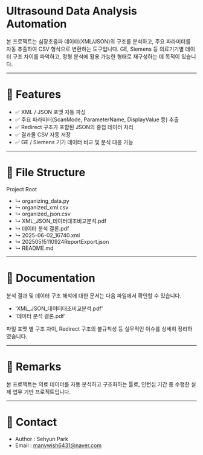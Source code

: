 # Ultrasound Data Analysis Automation

본 프로젝트는 심장초음파 데이터(XML/JSON)의 구조를 분석하고, 주요 파라미터를 자동 추출하여 CSV 형식으로 변환하는 도구입니다.
GE, Siemens 등 의료기기별 데이터 구조 차이를 파악하고, 정형 분석에 활용 가능한 형태로 재구성하는 데 목적이 있습니다.

-----

# 📌 Features

- ✅ XML / JSON 포맷 자동 파싱
- ✅ 주요 파라미터(ScanMode, ParameterName, DisplayValue 등) 추출
- ✅ Redirect 구조가 포함된 JSON의 중첩 데이터 처리
- ✅ 결과물 CSV 자동 저장
- ✅ GE / Siemens 기기 데이터 비교 및 분석 대응 가능

-----

# 📂 File Structure

Project Root
- ↳ organizing_data.py
- ↳ organized_xml.csv
- ↳ organized_json.csv
- ↳ XML_JSON_데이터대조비교분석.pdf
- ↳ 데이터 분석 결론.pdf
- ↳ 2025-06-02_16740.xml
- ↳ 20250515110924ReportExport.json
- ↳ README.md

-----

# 📖 Documentation

분석 결과 및 데이터 구조 해석에 대한 문서는 다음 파일에서 확인할 수 있습니다.

- 'XML_JSON_데이터대조비교분석.pdf'
- '데이터 분석 결론.pdf'

파일 포맷 별 구조 차이, Redirect 구조의 불규칙성 등 실무적인 이슈를 상세히 정리하였습니다.

-----

# 💬 Remarks

본 프로젝트는 의료 데이터를 자동 분석하고 구조화하는 툴로, 인턴십 기간 중 수행한 실제 업무 기반 프로젝트입니다.

-----

# 📩 Contact

- Author : Sehyun Park
- Email : manywish6431@naver.com
